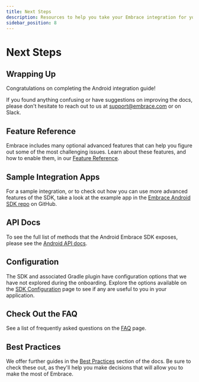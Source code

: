 ```yaml
---
title: Next Steps
description: Resources to help you take your Embrace integration for your Android application to the next level
sidebar_position: 8
---
```


# Next Steps

## Wrapping Up

Congratulations on completing the Android integration guide! 

If you found anything confusing or have suggestions on improving the docs,
please don't hesitate to reach out to us at [support@embrace.com](mailto:support@embrace.com) or on Slack.

## Feature Reference

Embrace includes many optional advanced features that can help you figure out some of 
the most challenging issues. Learn about these features, and how to enable them, in
our [Feature Reference](/android/features/).


## Sample Integration Apps

For a sample integration, or to check out how you can use more advanced features of the SDK, take a look at the example app in the <a href="https://github.com/embrace-io/embrace-android-sdk/tree/main/examples/" target="_blank">Embrace Android SDK repo</a> on GitHub.

## API Docs

To see the full list of methods that the Android Embrace SDK exposes, please see the [Android API docs](/api/android/).

## Configuration

The SDK and associated Gradle plugin have configuration options that we have not explored during the onboarding.
Explore the options available on the [SDK Configuration](/android/features/configuration-file/) page to see if any are useful to you in your
application.

## Check Out the FAQ

See a list of frequently asked questions on the [FAQ](/android/faq/) page.

## Best Practices

We offer further guides in the [Best Practices](/best-practices/) section of the docs.
Be sure to check these out, as they'll help you make decisions that will allow you to make the most of Embrace.
